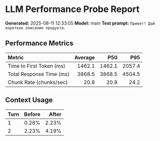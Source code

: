 # LLM Performance Probe Report

**Generated:** 2025-08-11 12:33:05
**Model:** main
**Test prompt:** `Привет! Дай короткое описание продукта.`

## Performance Metrics

| Metric | Average | P50 | P95 |
|:---|---:|---:|---:|
| Time to First Token (ms) | 1462.1 | 1462.1 | 2057.4 |
| Total Response Time (ms) | 3868.5 | 3868.5 | 4504.5 |
| Chunk Rate (chunks/sec) | 20.8 | 20.8 | 24.2 |

## Context Usage

| Turn | Before | After |
|:---|---:|---:|
| 1 | 0.28% | 2.23% |
| 2 | 2.23% | 4.19% |
